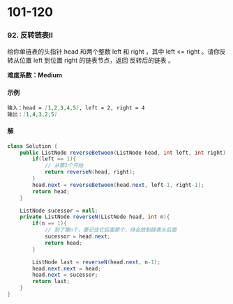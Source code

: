 # 101-120

### 92. 反转链表II

给你单链表的头指针 head 和两个整数 left 和 right ，其中 left <= right 。请你反转从位置 left 到位置 right 的链表节点，返回 反转后的链表 。

**难度系数：Medium**

#### 示例

```markdown
输入：head = [1,2,3,4,5], left = 2, right = 4
输出：[1,4,3,2,5]
```

#### 解

```java
class Solution {
    public ListNode reverseBetween(ListNode head, int left, int right) {
        if(left == 1){
            // 从第1个开始
            return reverseN(head, right);
        }
        head.next = reverseBetween(head.next, left-1, right-1);
        return head;
    }

    ListNode sucessor = null;
    private ListNode reverseN(ListNode head, int n){
        if(n == 1){
            // 到了第n个，要记住它后面那个，待会放到链表头后面
            sucessor = head.next; 
            return head;  
        }

        ListNode last = reverseN(head.next, n-1);
        head.next.next = head;
        head.next = sucessor;
        return last;
    }
}
```









